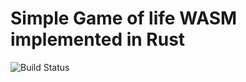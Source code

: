 # Simple Game of life WASM implemented in Rust

![Build Status](https://github.com/ysenko/GameOfLifeWASM/workflows/.github/workflows/wasm-test-actions.yml/badge.svg?branch=main)
